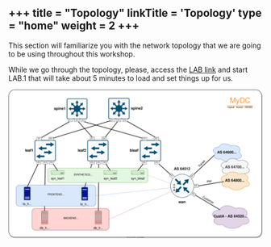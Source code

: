 +++
title = "Topology"
linkTitle = 'Topology'
type = "home"
weight = 2
+++
---

This section will familiarize you with the network topology that we are going to be using throughout this workshop.

While we go through the topology, please, access the [LAB link]() and start LAB.1 that will take about 5 minutes to load and set things up for us.

![Topology](topo.svg)